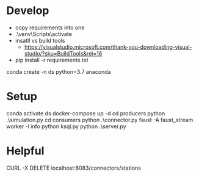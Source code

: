 # Develop

- copy requirements into one
- .\venv\Scripts\activate
- insatll vs build tools
    - https://visualstudio.microsoft.com/thank-you-downloading-visual-studio/?sku=BuildTools&rel=16
- pip install -r requirements.txt

conda create -n ds python=3.7 anaconda

# Setup

conda activate ds
docker-compose up -d 
cd producers
python .\simulation.py 
cd consumers 
python .\connector.py 
faust -A faust_stream worker -l info 
python ksql.py 
python .\server.py

# Helpful

CURL -X DELETE localhost:8083/connectors/stations